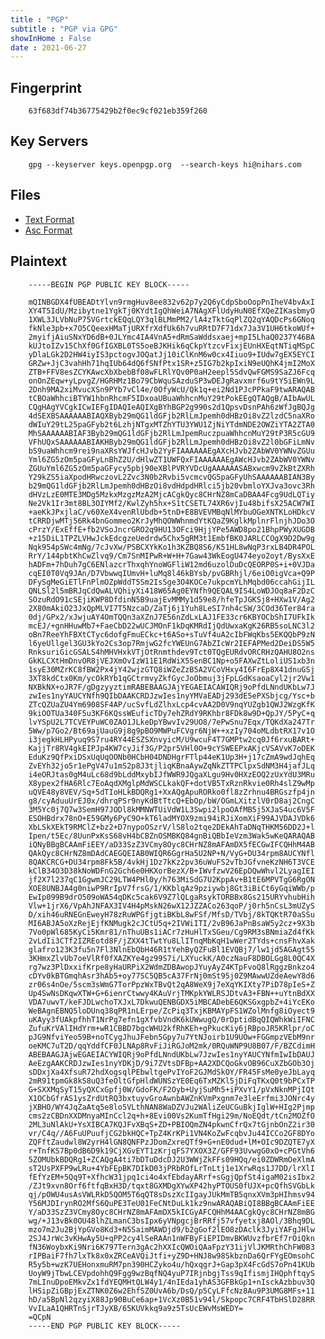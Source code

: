 ```yaml
---
title : "PGP"
subtitle : "PGP via GPG"
showInHome : False
date : 2021-06-27
---
```

            
## Fingerprint

        63f683df74b36775429b2f0ec9cf021eb359f260

## Key Servers

        gpg --keyserver keys.openpgp.org  --search-keys hi@nihars.com

## Files

* [Text Format](public-key.txt)
* [Asc Format](publickey.asc)

## Plaintext

        -----BEGIN PGP PUBLIC KEY BLOCK-----

        mQINBGDX4fUBEADtYlvn9rmgHuv8ee832v62p7y2Q6yCdpSboOopPnIheV4bvAxI
        XY4T5IdU/Mzibytne1YgkTj0KYdtIgQhWeiA7NAgXFlUdyHuN0EfXQeZIKasbmyO
        1XWL3JLVbNuP75VGrtckEQqLQY3qlBLMmPM2/lA4zTktGqPlZQ2qYAQDcPs6GNoq
        fkNle3pb+x7O5CQeexHMaTjURXfrXdfUk6h7vuRRtD7F71dx7Ja3V1UH6tkoWUf+
        2myifjAiuSNxYD6dB+0JLYmc4IA4VnA5+dRmSaWddsxaej+mpI5LhaQ0237Y46BA
        kUJtoIZv15ChXf0GfIGXBL0TS5oeBJKHik6qCkpYtzcvFixjEUnHXEqtNTiqMSpC
        yDlaLGk2D2HW4iyIS3pctogvJOQatJj10iClKnM6w0cx4Iiuo9+IUdw7gEX5EYCI
        GRZw+JjC3vahHh71hqIUb64dQ6fSNfPtx1SR+z5IG7b2kpIxiN9eUQhK4jmI2MoX
        ZTB+FFV8esZCYKAwcXbXbebBf08wFLRlYQv0P0aH2eepl5SdvQwFGMS9SaZJ6Fcq
        onOnZEqw+yLpvgZ/HGRHMz1Bo79CbWquSAzduSP3wDEJgRavxmrf6u9tY5iEWn9L
        2Dnh9MA2xiMvucXSn9PYb7vCl4e/0OfyWcU/Qk1q+ei2Nd1PJcPPkaF9twARAQAB
        tCBOaWhhciBTYW1hbnRhcmF5IDxoaUBuaWhhcnMuY29tPokEEgQTAQgB/AIbAwUL
        CQgHAgYVCgkICwIEFgIDAQIeAQIXgBYhBGP2g990s2d1QpsvDsnPAh6zWfJgBQJg
        4dSEXBSAAAAAABIAQXByb29mQG1ldGFjb2RlLmJpemh0dHBzOi8vZ2lzdC5naXRo
        dWIuY29tL25paGFyb2t6LzhjNTgxMTZhYTU3YWU1ZjNiYTdmNDE2OWZiYTA2ZTA0
        MhSAAAAAABIAF3Byb29mQG1ldGFjb2RlLmJpemRuczpuaWhhcnMuY29tP3R5cGU9
        VFhUQxSAAAAAABIAKHByb29mQG1ldGFjb2RlLmJpemh0dHBzOi8vZ2l0bGFiLmNv
        bS9uaWhhcm9rei9naXRsYWJfcHJvb2YyFIAAAAAAEgAXcHJvb2ZAbWV0YWNvZGUu
        Yml6ZG5zOm5paGFyLnBhZ2U/dHlwZT1UWFQxFIAAAAAAEgAWcHJvb2ZAbWV0YWNv
        ZGUuYml6ZG5zOm5paGFycy5pbj90eXBlPVRYVDcUgAAAAAASABxwcm9vZkBtZXRh
        Y29kZS5iaXpodHRwczovL2Zvc3N0b2Rvbi5vcmcvQG5paGFyUhSAAAAAABIAN3By
        b29mQG1ldGFjb2RlLmJpemh0dHBzOi8vdHdpdHRlci5jb20vbmloYXJva3ovc3Rh
        dHVzLzE0MTE3MDg5MzkxMzgzMzA2MjcACgkQyc8CHrNZ8mCaDBAA4Fcg9UdLQTiy
        Ne2Vk1Ir3mt8BL3OIYMf2/KwlZyh5hx+S1tCSETL74XR6vjIu48bifsX25ACW7WI
        +aeKkJPxjlaC/v60XeX4venRlUbdb+5tnD+E8BVEVMBqNlMYbuOGeXNTKLoHDkcV
        tCRRDjwMTj56Rk4bnGommeo2KrJyMhQOWWhnmdYtKQaZ9KglkMplnrFlnjhJDo3O
        cPrzY/ExEffE+fb2VSoJncrGRO2q9HU13OFci9HjjYPe5AWD8po21BhpPWyXUGDB
        +z15DiL1TPZLVHwJckEdcgzeUedrdw5Chx5gRM3t1EmbfBK0JARLCCOgX9D2Dw9g
        Nqk954pSWc4mNg/7cJvXw/PSBCXYkKo1h3KZBQ8S6/K51HL8wNqP3rxLB4DR4POL
        RrY/144pbtKhCwZlvq9/Cm7SnMIPwR+W+H+7Gaw43WkEogU474eyo2oyt/BysXxE
        hADFm+7hDuh7gC6ENlazcrThxqhYnoWGFliW12md6uzolDuDcQEORP0S+i+0VJDa
        cqEI0T0Vq9JAn/D7VbwwqIUmvH+luMq8l46kBYsb/pvGBRhjl/6eiO0igVca+Q9P
        DFySgMeGiETlFnPlmOZpWddT5Sm2IsSge3O4KOCe7ukpcmYLhMqbd06ccahGijIL
        QNLSl2l5mBRJqCdQwALVQhiyXi418W65Ag0EYNfh9QEQAL9IS4LoWDJOq8aF2DzC
        SOzuRdO91cSEjiKWP8DfdinN5B9uajEvMMMy1d59e8/hfeTpJGKSj8+HXw1V/Ag2
        2X80mAkiO23JxQpMLVI7T5NzcaD/ZaTj6j1Yuh8LeSI7nh4cSW/3COd36Ter84ra
        0dj/GPx2/xJwjuAY4OmTQQn3aXZnJ7E56nZdLxLAJ1FE33cr6KBYOCbShI7UFkIk
        mcEJ/+gnHHuwMb7+FaeCbD22wUCJMOnF1kDqKMRdIjQdUwxaKgK26RB5soLNC3l2
        oBn7ReeYhFBXtCTyc6dofgFmuECkc+t6ASo+sTuVf4uA2cIbFWqKbs5EKQQbP9zN
        l6yeUllgel3GU3kYo2Cs3op7RmjwG2fcYWEUnG7AbZIcWr2IEFAPMed2DeiDS5W5
        RnksuriGicGSALS4hMHVHxkVTjOtRnmthdev9Tct0TQgEURdvORCRHzQAHU8O2ns
        GkKLCXtHmDnvOR8jVEJXmOvIzW11E1RdWiX5SenBC1Np+o5FAXwZtLoliUS1xb3n
        1syE30MZrKC8fBW2Px4jY42wjzGTQ8iWZeZzB5A2VCoVHxy4I6FrEp8X41dnuGSj
        3XT8kdCtx0Km/ycOkRYb1qGCtrmvyZkfGycJoObmuj3jFpLGdKsaoaCyl2jr2Vw1
        NXBkNX+oJR7F/gDgzyyztimRABEBAAGJAjYEGAEIACAWIQRj9oPfdLNndUKbLw7J
        zwIes1nyYAUCYNfh9QIbDAAKCRDJzwIes1nyYMVaEADj293dE5ePXSbjcg/Ysc+b
        ZTcQZUaZU4Ym6908SF4AP/ucSvfLdZlhxLcp4cvAA2D0V9nqYUZgb1QWJ2WzgKfK
        9kiOOTUa340F5u3KF6KQssWEuficTDy7ehZRdY9RKhbr8FDk8w9D+QpJY/5PyC+q
        lvYSpU2L7TCVEYPuWC0ZAO1JLkeDpYBwvIv29UO8/7ePwSnu7Eqx/TQKdXa247Tr
        5Ww/p7Go2/Bt69ajUauG9j8g9pBO9MWPuFCVgr6NjW++xzIy704oMLdbtRX17v1O
        i3jegkHLHPyuq9S7ru4RY44ESZSXnvyicM/U9wcuF4T7GMPtw2cq0Jf6rxuBARt+
        KajjTr8RV4gkEIPJp4KW7cyJif3G/P2pr5VHl0O+9cYSWEEPxAKjcVSAVvK7oDEK
        EduKz9QfPxiDSxUqUqOONb0HCbH04DNDHgrFTlp44eK1Up3H+j17cZmA9wdJqhEq
        ZvEYh32jo5r1ePgV47u1mS2p8J3tjliqKBnaAywZqNkZTTPClpxSdNM3H4jafJLq
        i4eORJtas0gM4uLc68d9bLddMxybIJfWWR9JQgaXLgu9Hv0HXzEOQ2zUxYdU3MRu
        X8ypex2fHA6Rlc7EoAqdXMglpMdWSCLkakQF+dotVB5TxRznRkvie0Rh4slZ9wMp
        uQVE48y8VEV/Sq+5dTIoHLkBDQRg1+XxAQgApuRORko0fl8zZrhnu4BRGszfp4jn
        g8/cyAduuUrEJ0x/dhrqPSr9nyKdBtTtcQ+EbOp/bW/OGmLXitzlV0rD8aj2CngC
        3M5Yc0j7Q7w3SemH97JODl8kMMNWTUiVdW1L3Swpi2lpoOAfMB5j5XJaS4uc6V5F
        ESOHBdrx78nO+E59GMy6PyC9O+kT6ladMYOX9zmi94iRJiXomXiF99AJVDAJVDk6
        XbLSkXEkT9RMClZ+bz2+D7nypoOSzrV/lS8lo2tqe2DEkAhTaDNqTHKM56DD2J+l
        Ipen/t5Ec/8UunPxKsS68vH4bCBZnOSMBKQ84gnBiQBbIeVzm3Wak5wKeQARAQAB
        iQNyBBgBCAAmFiEEY/aD33SzZ3VCmy8Oyc8CHrNZ8mAFAmDX5fECGwIFCQHhM4AB
        QAkQyc8CHrNZ8mDAdCAEGQEIAB0WIQR6GgrHa5U2NP+N/VyG+DU34rpm8AUCYNfl
        8QAKCRCG+DU34rpm8Fk5B/4vkHj1Dz7kKz2pv36uWuFS2vTbJGfvneKzNH6T3VCE
        kClB34O3D38kNoWDFnG2Gch6e0HKXorBezX/B+IWvfzwV26EpDQwWhvl2LyagIEI
        jf2X7l237qC1GgwmJC29LTW4PHl0y/h763MiSdG7U2KppAv+B1tE6MPVTgG6RgON
        XOE8UNBJA4g0niwP9RrIpV7frsG/1/KKblqAz9pziywbj8Gt3iBiCt6yGqiWWb/p
        EwIp099B9drO509oWA54qDKc5cak6V9Z7lQLgaRsykTORBBx8Gs215URYvhubHih
        Vlw+1jrX6/VpAhJNFAX3IV4H4pMskN26wX12JZZACo263qoP/j0rh5nCsL3mUZyS
        D/xih46uRNEGnEweyH78zRuWPGfjgtiBKbL8wFSf/MfsD/TVbj/8kTQKtR70aSSu
        MI6ABJA5oXzRejEjfKNMugk2cJCtU5q+2IVWiITI/2vB96JaPnBsaW5y2cz+9X3b
        7Vo0pWl685KyCi5Kmr81/nThuUBs1iACr7zHuHlTxSGeu/Cg9RM3sBNmiaZd4fKk
        2vLdIi3CTf2IZREotd8F/jZXX4tTwtYu8LlITnqMbKqH1wWer2TYds+cnsFhvXak
        glafro123K3fu5n7Fl3NlnEbQbH46R1tYehByQZFuBl1EVQBj7/lw1jd5AGAgt55
        3KHmxZlvUb7oeVlRf0fXAZKYe4gz99S7i/LXYuckK/A0czNauF8DBOLGg8L0QC4X
        rg7wz3PlDxxifKrpe8yHaURPiX2WdmZDBAwopJYuyAyZ4KTpFvoQ8lRggzBnkzo4
        cDYv0kBTGmqhAsr3hAb5+oy77SC5QB5cA37FrNj0mSt95j0Z9MAwwUZdeAewY8d6
        zr06s4nOe/5scm3sWmG7TorPpzWxTBvQt2qA8WeX9j7eXqYKIXty7PiD78pIeS+Z
        Up4SwNsDKqwXTW+G+6ienrCtwwy4KAuVrjTMKpkYWLRSJDtvA3+FBN++uYtnBdXX
        VDA7uwvT/keFJDLwchoTXJxL7DkwuQENBGDX5iMBCADebE6QKSGxgpbZ+4iYcEKo
        WeBAgnEBNQ5loDUnq38qPR1nLErpe/ZcPiq3TxjKBMAYpFS1WZolMnfg8iOyect9
        uKAyy3fUAkpfhhT1NrPg7efn1gXfvbVndK6kUWwugQ/0rDptidBqQIQWhkWiIFNC
        ZufuKrVAlIHdYrm+wR1CBBD7bgcWHU2kfRhKEh+gPkucKiy6jRBpoJR5KRlpr/oC
        pJG9NfviYeo59B+noTCygJhuJFebn5Gpy7u7YtNJoirb1U9UOw+FGGmpzVEbM9nr
        oeKMC7uT2D/qqYddfCF0JLNAp8RvFiJiRGJoM2mk/0RQuWNP9U8B07/F/BZCdimH
        ABEBAAGJAjwEGAEIACYWIQRj9oPfdLNndUKbLw7JzwIes1nyYAUCYNfmIwIbDAUJ
        AeEzgAAKCRDJzwIes1nyYDKjD/9i7ZVtsDFBp+AA2XDCQoGkvOB96CuXZbGOb3Oj
        sDDxjXa4XfsuR72hdXogsqlPEbwltgePvIYoF2GJMdSkOY/FR45FsMe0yeJbLayq
        2mR91tpmGk8kS8uQ3feOltGfpHldWUNSzYE0Eq6TxMZKl5jDiFqTKxQ0t9bPCxTP
        G+SXXMqSyT15yQXCxGpfj0W/GdoFK/F2Oyb+UyjSuMh5+iPXvY1/pVxNknMPjIQt
        X1OCbGfrAS1ysZrdUtRQ3bxtuyvGroAwnbAWZnKVmPxgnm7e3leErfmi3JONrc4y
        jXBHO/WY4JqZaAtq5e8lo5VLthNAN8WaDZVJu2WAliZeUCGuBkjIglW+HIg2Pjmp
        cms2zCBDnXXDMnyaMInCcl2q+h+8Evi00Vs2KumTfHgi29m/NoEQdt/tCn2MOZfO
        2ML3uNlAkU+YsXIBCA7KQJFvXBqS+ZD+PBIOQmZN4pkwnCfrQx7tGjnbOnZ2ir30
        vr/C4q//A6FuUPuufjCG2bkHQC+TpZ4KrKPi1VN4KoZwFcqbvJu44ICCo2GF8DYo
        ZQFftZaudwl8W2yrH4lGN8QNFPzJDomZxreQTf9+G+nE0dud+lM+OIc9DZQTE7yX
        r+TnfKS7Bp0dB6D9k19CjXGvEYT1zKrjqFS7YXOX3Z/GFF93UvwgG0xO+cPGtVh6
        5ZOMUbkBDQRg1+ZCAQgA4ti7bDTuDdcDJ2U3WWjZkFFs09HQq/ei0ZDWRmOeXlmA
        sT2UsPXFP9wLRu+4YbFEpBK7DIkD03jPRbROfLrTnLtj1e1XrwRqs1J7DD/lrXlI
        fEfYzEM+5Qq9T+XfhcW31jpq1ci4o4xfEbdayARrf+sGgjQpfSt4igaM02isIbx2
        /ZJt9xvn8Orf6ftfqBxH3D/tqxt8GXMDgXYwXP42hyPTOUS0fUJX+pcQfhSVGbLk
        qj/pOWU4usAsVWLRkD5QOM5T6qQT8sDszXcIIgayJUkMmTB5qnxXVm3pHIhmsv94
        Y56MJDIrynRO2MfS6QuPE3TeU01FeCNtDuLk1kz9nwARAQABiQI8BBgBCAAmFiEE
        Y/aD33SzZ3VCmy8Oyc8CHrNZ8mAFAmDX5kICGyAFCQHhM4AACgkQyc8CHrNZ8mBG
        wg/+J13vBk0OU48lhZLmanC3bsIpx6yVNpgcjBrRRfj57vfyetxj8AOl/3Bhq9DL
        mzo7m2Ju2BjYpGVo8Kd3+N5SaimMAWDjd9/b2gGof2lEO8zDAclk3JyiYAFgJHlw
        2SJ4JrWc3vKHwAy5U+qPP2cy4lSeRAAn1nWFByFiEPIDmvBKWUvzfbrEf7rOiQkn
        fN36WoybxKi9Nri6K797Tern3gAc2hXXIcQWOiQAaFpzY31ijVlJKMRthChFW0B3
        rIPBaiF7fh7lxTk8x0xZRCeAVQiJtfi+yZ9D+HNJ8w98SkbznDa6QrFYgEOmsohC
        R5y5b+wzK7UEHonxmuRM7pn390HCZyko4u/hQxqgrJ+Gap3pX4FcGdS7oPn41KUb
        UoyW9jTbwLCEVpdohhQ9Fgg9wzBqfNQ4yuP7IRjnbgjTss9qIfismjIHQphftqyS
        7mLInuDpoEMkvZx1fdYEQMHtQLW4y1/4nIEda1yhAS3GFBkGp1+nIsckAzbbuv3Q
        lHSipZiGBpjExZTNK0Z6w2EhfSZ0UvA6b/DsQ/p5CyLFfcNz8Au9P3UMG8MFs+11
        hD/a5BpNl2qzyiX88Jp90BuCe6ap+1VcXz0B51v94l/Skpopc7CRF4TbHSlD28RR
        VvILaA1QHRTnSjrTJyXB/65KUVkkq9a9z5TsUcEWvMsWEDY=
        =QCpN
        -----END PGP PUBLIC KEY BLOCK-----
        
